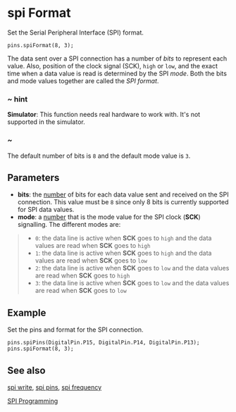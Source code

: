 # spi Format

Set the Serial Peripheral Interface (SPI) format.

```sig
pins.spiFormat(8, 3);
```

The data sent over a SPI connection has a number of _bits_ to represent each value. Also, position of the clock signal (SCK), ``high`` or ``low``, and the exact time when a data value is read is determined by the SPI _mode_. Both the bits and mode values together are called the _SPI format_.

### ~ hint

**Simulator**: This function needs real hardware to work with. It's not supported in the simulator.

### ~

The default number of bits is `8` and the default mode value is `3`.

## Parameters

* **bits**: the [number](types/number) of bits for each data value sent and received on the SPI connection. This value must be ``8`` since only 8 bits is currently supported for SPI data values. 
* **mode**: a [number](/types/number) that is the mode value for the SPI clock (**SCK**) signalling. The different modes are:
>* `0`: the data line is active when **SCK** goes to ``high`` and the data values are read when **SCK** goes to ``high``
>* `1`: the data line is active when **SCK** goes to ``high`` and the data values are read when **SCK** goes to ``low``
>* `2`: the data line is active when **SCK** goes to ``low`` and the data values are read when **SCK** goes to ``high``
>* `3`: the data line is active when **SCK** goes to ``low`` and the data values are read when **SCK** goes to ``low``

## Example

Set the pins and format for the SPI connection.

```blocks
pins.spiPins(DigitalPin.P15, DigitalPin.P14, DigitalPin.P13);
pins.spiFormat(8, 3);
```

## See also

[spi write](/reference/pins/spi-write),
[spi pins](/reference/pins/spi-pins),
[spi frequency](/reference/pins/spi-frequency)

[SPI Programming](https://developer.mbed.org/handbook/SPI)
